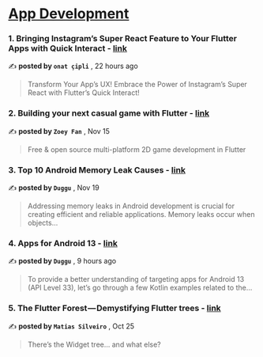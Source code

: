 
<h1><a href=https://medium.com/tag/mobile-app-development/recommended target="_blank" rel="noopener noreferrer">App Development</a></h1>
<h3>1. Bringing Instagram’s Super React Feature to Your Flutter Apps with Quick Interact - <a href=https://medium.com/flutter-community/bringing-instagrams-super-react-feature-to-your-flutter-apps-with-quick-interact-f72dc9fa1de9?source=tag_recommended_feed---------0-84----------mobile_app_development----------d63942d2_8517_418b_bd70_862a9d422975------- target="_blank" rel="noopener noreferrer">link</a></h3>

✍️ **posted by `onat çipli`** <date> , 22 hours ago</date>

<blockquote>Transform Your App’s UX! Embrace the Power of Instagram’s Super React with Flutter’s Quick Interact!</blockquote>

<h3>2. Building your next casual game with Flutter - <a href=https://medium.com/flutter/building-your-next-casual-game-with-flutter-716ef457e440?source=tag_recommended_feed---------1-107----------mobile_app_development----------d63942d2_8517_418b_bd70_862a9d422975------- target="_blank" rel="noopener noreferrer">link</a></h3>

✍️ **posted by `Zoey Fan`** <date> , Nov 15</date>

<blockquote>Free & open source multi-platform 2D game development in Flutter</blockquote>

<h3>3. Top 10 Android Memory Leak Causes - <a href=https://medium.com/@dugguRK/top-10-android-memory-leak-causes-9cdd8cbd5489?source=tag_recommended_feed---------2-85----------mobile_app_development----------d63942d2_8517_418b_bd70_862a9d422975------- target="_blank" rel="noopener noreferrer">link</a></h3>

✍️ **posted by `Duggu`** <date> , Nov 19</date>

<blockquote>Addressing memory leaks in Android development is crucial for creating efficient and reliable applications. Memory leaks occur when objects…</blockquote>

<h3>4. Apps for Android 13 - <a href=https://medium.com/@dugguRK/apps-for-android-13-b0fd67befe23?source=tag_recommended_feed---------3-84----------mobile_app_development----------d63942d2_8517_418b_bd70_862a9d422975------- target="_blank" rel="noopener noreferrer">link</a></h3>

✍️ **posted by `Duggu`** <date> , 9 hours ago</date>

<blockquote>To provide a better understanding of targeting apps for Android 13 (API Level 33), let’s go through a few Kotlin examples related to the…</blockquote>

<h3>5. The Flutter Forest — Demystifying Flutter trees - <a href=https://medium.com/globant/the-flutter-forest-demystifying-flutter-trees-a5ebb4db4efe?source=tag_recommended_feed---------4-107----------mobile_app_development----------d63942d2_8517_418b_bd70_862a9d422975------- target="_blank" rel="noopener noreferrer">link</a></h3>

✍️ **posted by `Matias Silveiro`** <date> , Oct 25</date>

<blockquote>There’s the Widget tree… and what else?</blockquote>

